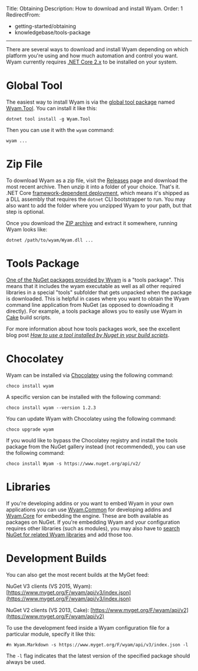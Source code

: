 Title: Obtaining
Description: How to download and install Wyam.
Order: 1
RedirectFrom:
  - getting-started/obtaining
  - knowledgebase/tools-package
---
There are several ways to download and install Wyam depending on which platform you're using and how much automation and control you want. Wyam currently requires [.NET Core 2.x](https://www.microsoft.com/net/download) to be installed on your system.

# Global Tool

The easiest way to install Wyam is via the [global tool package](https://docs.microsoft.com/en-us/dotnet/core/tools/global-tools) named [Wyam.Tool](https://www.nuget.org/packages/Wyam.Tool/). You can install it like this:

```
dotnet tool install -g Wyam.Tool
```

Then you can use it with the `wyam` command:

```
wyam ...
```

# Zip File

To download Wyam as a zip file, visit the [Releases](https://github.com/Wyamio/Wyam/releases) page and download the most recent archive. Then unzip it into a folder of your choice. That's it. .NET Core [framework-dependent deployment](https://docs.microsoft.com/en-us/dotnet/core/deploying/#framework-dependent-deployments-fdd), which means it's shipped as a DLL assembly that requires the `dotnet` CLI bootstrapper to run. You may also want to add the folder where you unzipped Wyam to your path, but that step is optional.

Once you download the [ZIP archive](https://github.com/Wyamio/Wyam/releases) and extract it somewhere, running Wyam looks like:

```
dotnet /path/to/wyam/Wyam.dll ...
```

# Tools Package

[One of the NuGet packages provided by Wyam](https://www.nuget.org/packages/Wyam) is a "tools package". This means that it includes the wyam executable as well as all other required libraries in a special "tools" subfolder that gets unpacked when the package is downloaded. This is helpful in cases where you want to obtain the Wyam command line application from NuGet (as opposed to downloading it directly). For example, a tools package allows you to easily use Wyam in [Cake](http://cakebuild.net/) build scripts.

For more information about how tools packages work, see the excellent blog post *[How to use a tool installed by Nuget in your build scripts](https://lostechies.com/joshuaflanagan/2011/06/24/how-to-use-a-tool-installed-by-nuget-in-your-build-scripts/)*.

# Chocolatey

Wyam can be installed via [Chocolatey](https://chocolatey.org/packages/wyam) using the following command:

```
choco install wyam
```

A specific version can be installed with the following command:

```
choco install wyam --version 1.2.3
```

You can update Wyam with Chocolatey using the following command:

```
choco upgrade wyam
```

If you would like to bypass the Chocolatey registry and install the tools package from the NuGet gallery instead (not recommended), you can use the following command:

```
choco install Wyam -s https://www.nuget.org/api/v2/
```

# Libraries

If you're developing addins or you want to embed Wyam in your own applications you can use [Wyam.Common](https://www.nuget.org/packages/Wyam.Common) for developing addins and [Wyam.Core](https://www.nuget.org/packages/Wyam.Core) for embedding the engine. These are both available as packages on NuGet. If you're embedding Wyam and your configuration requires other libraries (such as modules), you may also have to [search NuGet for related Wyam libraries](https://www.nuget.org/packages?q=wyam) and add those too.

# Development Builds

You can also get the most recent builds at the MyGet feed:

NuGet V3 clients (VS 2015, Wyam): [https://www.myget.org/F/wyam/api/v3/index.json](https://www.myget.org/F/wyam/api/v3/index.json)

NuGet V2 clients (VS 2013, Cake): [https://www.myget.org/F/wyam/api/v2](https://www.myget.org/F/wyam/api/v2)

To use the development feed inside a Wyam configuration file for a particular module, specify it like this:

```
#n Wyam.Markdown -s https://www.myget.org/F/wyam/api/v3/index.json -l
```

The `-l` flag indicates that the latest version of the specified package should always be used.
